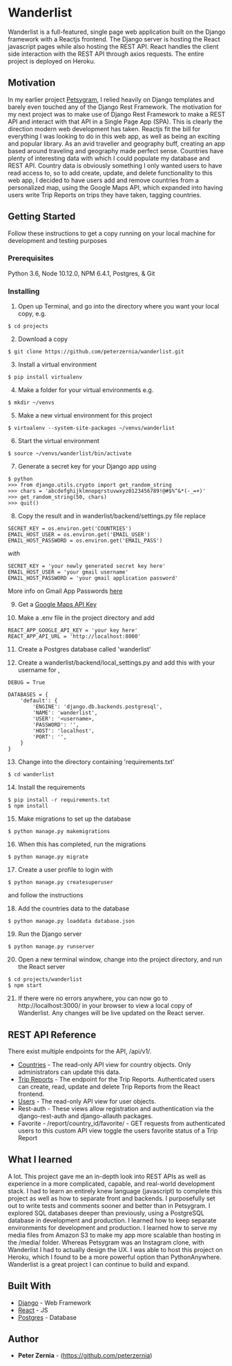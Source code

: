 # Wanderlist

Wanderlist is a full-featured, single page web application built on the Django
framework with a Reactjs frontend. The Django server is hosting the React
javascript pages while also hosting the REST API. React handles the client side
interaction with the REST API through axios requests. The entire project is
deployed on Heroku.



## Motivation

In my earlier project [Petsygram](https://github.com/peterzernia/petsygram), I relied heavily on Django templates
and barely even touched any of the Django Rest Framework. The motivation for my
next project was to make use of Django Rest Framework to make a REST API and
interact with that API in a Single Page App (SPA). This is clearly the
direction modern web development has taken. Reactjs fit the bill for everything
I was looking to do in this web app, as well as being an exciting and popular
library. As an avid traveller and geography buff, creating an app based around
traveling and geography made perfect sense. Countries have plenty of interesting
data with which I could populate my database and REST API. Country data
is obviously something I only wanted users to have read access to, so
to add create, update, and delete functionality to this web app, I decided to
have users add and remove countries from a personalized map, using the Google
Maps API, which expanded into having users write Trip Reports on trips they have
taken, tagging countries.



## Getting Started

Follow these instructions to get a copy running on your local machine for
development and testing purposes


### Prerequisites

Python 3.6, Node 10.12.0, NPM 6.4.1, Postgres, & Git


### Installing

1. Open up Terminal, and go into the directory where you want your local copy,
e.g.
```
$ cd projects
```

2. Download a copy
```
$ git clone https://github.com/peterzernia/wanderlist.git
```

3. Install a virtual environment
```
$ pip install virtualenv
```

4. Make a folder for your virtual environments e.g.
```
$ mkdir ~/venvs
```

5. Make a new virtual environment for this project
```
$ virtualenv --system-site-packages ~/venvs/wanderlist
```

6. Start the virtual environment
```
$ source ~/venvs/wanderlist/bin/activate
```

7. Generate a secret key for your Django app using
```
$ python
>>> from django.utils.crypto import get_random_string
>>> chars = 'abcdefghijklmnopqrstuvwxyz0123456789!@#$%^&*(-_=+)'
>>> get_random_string(50, chars)
>>> quit()
```

8. Copy the result and in wanderlist/backend/settings.py file replace
```
SECRET_KEY = os.environ.get('COUNTRIES')
EMAIL_HOST_USER = os.environ.get('EMAIL_USER')
EMAIL_HOST_PASSWORD = os.environ.get('EMAIL_PASS')
```
  *with*
```
SECRET_KEY = 'your newly generated secret key here'
EMAIL_HOST_USER = 'your gmail username'
EMAIL_HOST_PASSWORD = 'your gmail application password'
```
More info on Gmail App Passwords [here](https://support.google.com/accounts/answer/185833?hl=en)

9. Get a [Google Maps API Key](https://developers.google.com/maps/documentation/javascript/get-api-key)

10. Make a .env file in the project directory and add
```
REACT_APP_GOOGLE_API_KEY = 'your key here'
REACT_APP_API_URL = 'http://localhost:8000'
```
11. Create a Postgres database called 'wanderlist'

12. Create a wanderlist/backend/local_settings.py and add this with your
username for <username>,
```
DEBUG = True

DATABASES = {
    'default': {
        'ENGINE': 'django.db.backends.postgresql',
        'NAME': 'wanderlist',
        'USER': '<username>,
        'PASSWORD': '',
        'HOST': 'localhost',
        'PORT': '',
    }
}
```

13. Change into the directory containing 'requirements.txt'
```
$ cd wanderlist
```

14. Install the requirements
```
$ pip install -r requirements.txt
$ npm install
```

15. Make migrations to set up the database
```
$ python manage.py makemigrations
```

16. When this has completed, run the migrations
```
$ python manage.py migrate
```

17. Create a user profile to login with
```
$ python manage.py createsuperuser
```
  and follow the instructions

18. Add the countries data to the database
```
$ python manage.py loaddata database.json
```

19. Run the Django server
```
$ python manage.py runserver
```

20. Open a new terminal window, change into the project directory, and run the
React server
```
$ cd projects/wanderlist
$ npm start
```

21. If there were no errors anywhere, you can now go to http://localhost:3000/
in your browser to view a local copy of Wanderlist. Any changes will be live
updated on the React server.



## REST API Reference

There exist multiple endpoints for the API, /api/v1/.
* [Countries](https://w4nderlist.herokuapp.com/api/v1/countries/) - The read-only API view for country objects. Only administrators can update this data.
* [Trip Reports](https://w4nderlist.herokuapp.com/api/v1/reports/) - The endpoint for the Trip Reports. Authenticated users can create, read, update and delete Trip Reports from the React frontend.
* [Users](https://w4nderlist.herokuapp.com/api/v1/reports/) - The read-only API view for user objects.
* Rest-auth - These views allow registration and authentication via the django-rest-auth and django-allauth packages.
* Favorite - /report/country_id/favorite/ - GET requests from authenticated users to this custom API view toggle the users favorite status of a Trip Report



## What I learned

A lot. This project gave me an in-depth look into REST APIs as well as
experience in a more complicated, capable, and real-world development stack. I
had to learn an entirely knew language (javascript) to complete this project as
well as how to separate front and backends. I purposefully set out to write
tests and comments sooner and better than in Petsygram. I explored SQL
databases deeper than previously, using a PostgreSQL database in development
and production. I learned how to keep separate environments for development and
production. I learned how to serve my media files from Amazon S3 to make my app
more scalable than hosting in the /media/ folder. Whereas Petsygram was an
Instagram clone, with Wanderlist I had to actually design the UX. I was able to
host this project on Heroku, which I found to be a more powerful option than
PythonAnywhere. Wanderlist is a great project I can continue to build and
expand.



## Built With

* [Django](https://www.djangoproject.com/) - Web Framework
* [React](https://reactjs.org/) - JS
* [Postgres](https://www.postgresql.org/) - Database



## Author

* **Peter Zernia** - (https://github.com/peterzernia)
